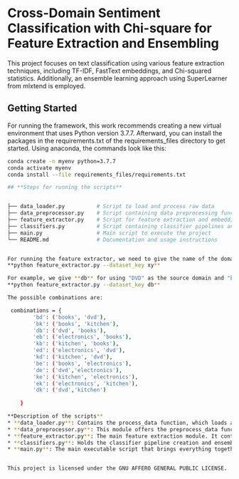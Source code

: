 # Cross-Domain Sentiment Classification with Chi-square for Feature Extraction and Ensembling

This project focuses on text classification using various feature extraction techniques, including TF-IDF, FastText embeddings, and Chi-squared statistics. Additionally, an ensemble learning approach using SuperLearner from mlxtend is employed.

## Getting Started
For running the framework, this work recommends creating a new virtual environment that uses Python version 3.7.7.
Afterward, you can install the packages in the requirements.txt of the requirements_files directory to get started. Using anaconda, the commands look like this:
```bash
conda create -n myenv python=3.7.7
conda activate myenv
conda install --file requirements_files/requirements.txt

## **Steps for running the scripts**


├── data_loader.py          # Script to load and process raw data
├── data_preprocessor.py    # Script containing data preprocessing functions
├── feature_extractor.py    # Script for feature extraction and embeddings
├── classifiers.py          # Script containing classifier pipelines and ensemble model
├── main.py                 # Main script to execute the project
└── README.md               # Documentation and usage instructions


For running the feature extractor, we need to give the name of the domains we want to use as source and target domains:
**python feature_extractor.py --dataset_key xy**

For example, we give **db** for using "DVD" as the source domain and "books" as the target domain: 
**python feature_extractor.py --dataset_key db**

The possible combinations are:

 combinations = {
        'bd': ('books', 'dvd'),
        'bk': ('books', 'kitchen'),
        'db': ('dvd', 'books'),
        'eb': ('electronics', 'books'),
        'kb': ('kitchen', 'books'),
        'ed': ('electronics', 'dvd'),
        'kd': ('kitchen', 'dvd'),
        'be': ('books', 'electronics'),
        'de': ('dvd','electronics'),
        'ke': ('kitchen', 'electronics'),
        'ek': ('electronics', 'kitchen'),
        'dk': ('dvd','kitchen')
        
    }

**Description of the scripts**
* **data_loader.py**: Contains the process_data function, which loads and processes the raw data for various product categories and sentiments.
* **data_preprocessor.py**: This module offers the preprocess_data function which prepares data for feature extraction.
* **feature_extractor.py**: The main feature extraction module. It contains functions like extract_important_features for Chi-squared feature extraction, exclude_nouns to filter out noun words, and df_to_fasttext_data for generating FastText embeddings.
* **classifiers.py**: Holds the classifier pipeline creation and ensemble model training logic. Includes various embedding vectorizers and a stacking ensemble model approach.
* **main.py**: The main executable script that brings everything together. Loads data, processes it, extracts features, and trains the ensemble model.


This project is licensed under the GNU AFFERO GENERAL PUBLIC LICENSE.
